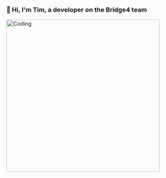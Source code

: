 ### 👋 Hi, I'm Tim, a developer on the Bridge4 team

 <img align="center" alt="Coding" width="400" src="https://thumbs.gfycat.com/PiercingHospitableDwarfrabbit-max-1mb.gif">

<!--
**jonest7-mh/jonest7-mh** is a ✨ _special_ ✨ repository because its `README.md` (this file) appears on your GitHub profile.

Here are some ideas to get you started:

- 🔭 I’m currently working on ...
- 🌱 I’m currently learning ...
- 👯 I’m looking to collaborate on ...
- 🤔 I’m looking for help with ...
- 💬 Ask me about ...
- 📫 How to reach me: ...
- 😄 Pronouns: ...
- ⚡ Fun fact: ...
-->

